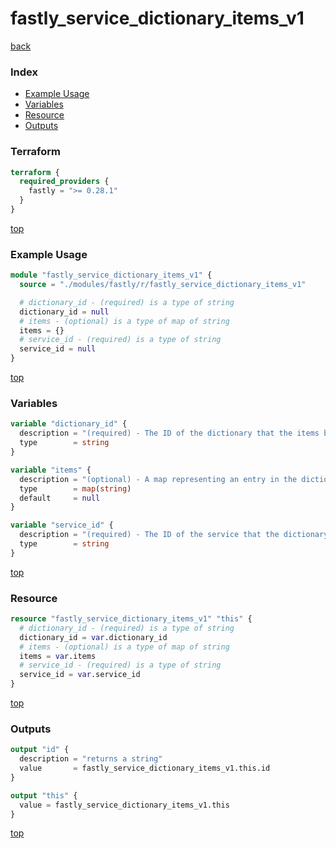 # fastly_service_dictionary_items_v1

[back](../fastly.md)

### Index

- [Example Usage](#example-usage)
- [Variables](#variables)
- [Resource](#resource)
- [Outputs](#outputs)

### Terraform

```terraform
terraform {
  required_providers {
    fastly = ">= 0.28.1"
  }
}
```

[top](#index)

### Example Usage

```terraform
module "fastly_service_dictionary_items_v1" {
  source = "./modules/fastly/r/fastly_service_dictionary_items_v1"

  # dictionary_id - (required) is a type of string
  dictionary_id = null
  # items - (optional) is a type of map of string
  items = {}
  # service_id - (required) is a type of string
  service_id = null
}
```

[top](#index)

### Variables

```terraform
variable "dictionary_id" {
  description = "(required) - The ID of the dictionary that the items belong to"
  type        = string
}

variable "items" {
  description = "(optional) - A map representing an entry in the dictionary, (key/value)"
  type        = map(string)
  default     = null
}

variable "service_id" {
  description = "(required) - The ID of the service that the dictionary belongs to"
  type        = string
}
```

[top](#index)

### Resource

```terraform
resource "fastly_service_dictionary_items_v1" "this" {
  # dictionary_id - (required) is a type of string
  dictionary_id = var.dictionary_id
  # items - (optional) is a type of map of string
  items = var.items
  # service_id - (required) is a type of string
  service_id = var.service_id
}
```

[top](#index)

### Outputs

```terraform
output "id" {
  description = "returns a string"
  value       = fastly_service_dictionary_items_v1.this.id
}

output "this" {
  value = fastly_service_dictionary_items_v1.this
}
```

[top](#index)